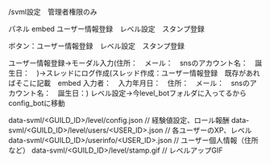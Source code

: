 /svml設定　管理者権限のみ

パネル
embed
ユーザー情報登録　レベル設定　スタンプ登録　

ボタン：ユーザー情報登録　レベル設定　スタンプ登録

ユーザー情報登録→モーダル入力(住所：　メール：　snsのアカウント名：　誕生日：　)→スレッドにログ作成(スレッド作成：ユーザー情報登録　既存があればそこに記載　embed 入力者：　入力年月日：　住所：　メール：　snsのアカウント名：　誕生日：)
レベル設定→今level_botフォルダに入ってるからconfig_botに移動



data-svml/<GUILD_ID>/level/config.json           // 経験値設定、ロール報酬
data-svml/<GUILD_ID>/level/users/<USER_ID>.json  // 各ユーザーのXP、レベル
data-svml/<GUILD_ID>/userinfo/<USER_ID>.json     // ユーザー個人情報（住所など）
data-svml/<GUILD_ID>/level/stamp.gif             // レベルアップGIF
